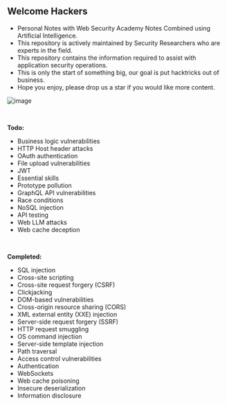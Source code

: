 ## Welcome Hackers
- Personal Notes with Web Security Academy Notes Combined using Artificial Intelligence.
- This repository is actively maintained by Security Researchers who are experts in the field.
- This repository contains the information required to assist with application security operations.
- This is only the start of something big, our goal is put hacktricks out of business.
- Hope you enjoy, please drop us a star if you would like more content.

![image](https://github.com/user-attachments/assets/5fb062f3-9cf2-4127-b597-db64d5641913)

<br>

**Todo:**
- Business logic vulnerabilities
- HTTP Host header attacks
- OAuth authentication
- File upload vulnerabilities
- JWT
- Essential skills
- Prototype pollution
- GraphQL API vulnerabilities
- Race conditions
- NoSQL injection
- API testing
- Web LLM attacks
- Web cache deception

<br>

**Completed:**
- SQL injection
- Cross-site scripting
- Cross-site request forgery (CSRF)
- Clickjacking
- DOM-based vulnerabilities
- Cross-origin resource sharing (CORS)
- XML external entity (XXE) injection
- Server-side request forgery (SSRF)
- HTTP request smuggling
- OS command injection
- Server-side template injection
- Path traversal
- Access control vulnerabilities
- Authentication
- WebSockets
- Web cache poisoning
- Insecure deserialization
- Information disclosure
